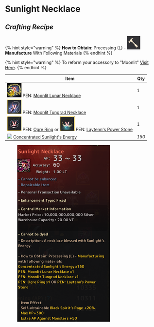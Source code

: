 # Sunlight Necklace

## _Crafting Recipe_

{% hint style="warning" %}
**How to Obtain**: Processing (L) - <img src="../../../.gitbook/assets/QQ截图20221109033029.png" alt="" data-size="line"> **Manufacture** With Following Materials
{% endhint %}

{% hint style="warning" %}
To reform your accessory to "Moonlit" [Visit Here](../../custom-tools-recipes/accessory-reform-item.md).
{% endhint %}

| Item                                                                                                                                                                                                       | Qty   |
| ---------------------------------------------------------------------------------------------------------------------------------------------------------------------------------------------------------- | ----- |
| ![](../../../.gitbook/assets/QQ截图20221109045224.png) PEN: [Moonlit Lunar Necklace](https://bdocodex.com/us/item/11671/#5)                                                                                  | 1     |
| ![](../../../.gitbook/assets/图片10.png) PEN: [Moonlit Tungrad Necklace](https://bdocodex.com/us/item/11667/#5)                                                                                              | 1     |
| ![](../../../.gitbook/assets/图片7.png) PEN: [Ogre Ring](https://bdocodex.com/us/item/11607/#5) or ![](../../../.gitbook/assets/图片8.png) PEN: [Laytenn's Power Stone](https://bdocodex.com/us/item/11630/#5) | 1     |
| ![](../../../.gitbook/assets/CONC\_SUNLIGHT\_ENERGY\_copy.png) [Concentrated Sunlight's Energy](concentrated-sunlights-energy.md)                                                                          | _150_ |

<figure><img src="../../../.gitbook/assets/image (11).png" alt=""><figcaption></figcaption></figure>
